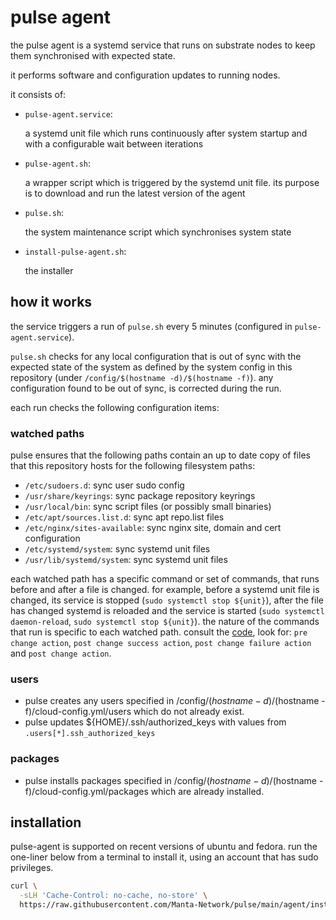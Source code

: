 # pulse agent

the pulse agent is a systemd service that runs on substrate nodes to keep them synchronised with expected state.

it performs software and configuration updates to running nodes.

it consists of:

- `pulse-agent.service`:

  a systemd unit file which runs continuously after system startup and with a configurable wait between iterations

- `pulse-agent.sh`:

  a wrapper script which is triggered by the systemd unit file. its purpose is to download and run the latest version of the agent

- `pulse.sh`:

  the system maintenance script which synchronises system state

- `install-pulse-agent.sh`:

  the installer


## how it works

the service triggers a run of `pulse.sh` every 5 minutes (configured in `pulse-agent.service`).

`pulse.sh` checks for any local configuration that is out of sync with the expected state of the system as defined by the system config in this repository (under `/config/$(hostname -d)/$(hostname -f)`). any configuration found to be out of sync, is corrected during the run.

each run checks the following configuration items:

### watched paths

pulse ensures that the following paths contain an up to date copy of files that this repository hosts for the following filesystem paths:

- `/etc/sudoers.d`: sync user sudo config
- `/usr/share/keyrings`: sync package repository keyrings
- `/usr/local/bin`: sync script files (or possibly small binaries)
- `/etc/apt/sources.list.d`: sync apt repo.list files
- `/etc/nginx/sites-available`: sync nginx site, domain and cert configuration
- `/etc/systemd/system`: sync systemd unit files
- `/usr/lib/systemd/system`: sync systemd unit files

each watched path has a specific command or set of commands, that runs before and after a file is changed. for example, before a systemd unit file is changed, its service is stopped (`sudo systemctl stop ${unit}`), after the file has changed systemd is reloaded and the service is started (`sudo systemctl daemon-reload`, `sudo systemctl stop ${unit}`). the nature of the commands that run is specific to each watched path. consult the [code](https://github.com/Manta-Network/pulse/blob/main/agent/pulse.sh), look for: `pre change action`, `post change success action`, `post change failure action` and `post change action`.

### users

- pulse creates any users specified in /config/$(hostname -d)/$(hostname -f)/cloud-config.yml/users which do not already exist.
- pulse updates ${HOME}/.ssh/authorized_keys with values from `.users[*].ssh_authorized_keys`

### packages

- pulse installs packages specified in /config/$(hostname -d)/$(hostname -f)/cloud-config.yml/packages which are already installed.


## installation

pulse-agent is supported on recent versions of ubuntu and fedora. run the one-liner below from a terminal to install it, using an account that has sudo privileges.

```bash
curl \
  -sLH 'Cache-Control: no-cache, no-store' \
  https://raw.githubusercontent.com/Manta-Network/pulse/main/agent/install-pulse-agent.sh | bash
```
